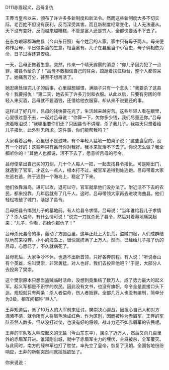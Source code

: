 D111赤眉起义，吕母复仇

王莽当皇帝以来，颁布了许许多多新制度和新法令。然而这些新制度大多不切实际，老百姓不但没有获利，反而深受其害。而且新制度经常变化，让人无法遵从。天下没有变好，反而越来越糟糕，不管是富人还是穷人，全都快要活不下去了。

在东方琅琊郡海曲县（今山东日照）有个姓吕的人家。家中只有母子两人。母亲便称作吕母，平日做卖酒的生意，相当富有。儿子在县里当个小官吏，母子俩相依为命，日子过得还算安稳。

一天，吕母正做着生意。突然，传来一个晴天霹雳的消息：“你儿子因为犯了一点罪，被县令给杀了！”吕母不敢相信自己的耳朵，踉跄着扶住柜台，整个人都惊呆了。她痛苦万分，甚至不想再活了。

她忍痛处理完儿子的后事，心里越想越恨，满脑子只有一个念头：“我要杀了这县令！我要报仇！”第二天，她去买了许多刀剑和衣服。从此以后，只要有穷困的年轻人来买酒，吕母就不要酒钱，还借给他衣服穿，却从来不说要还的事。

这样过了好几年，吕母的钱快要花光了，生活越来越穷苦。这些年轻人看在眼里，心里很过意不去，一起对吕母说：“你算一下，欠你多少钱，我们尽量还你。”吕母流着眼泪说：“我哪里要你们还？只因县令不讲理，杀了我儿子。我每天只想着给儿子报仇，此外别无所求。这件事，你们能帮我吗？”

大家看着吕母，心里很不是滋味。有个年轻人猛地一拍桌子说：“这些当官的，没有一个好的！这些年只有吕母你对我好。我本来就活不下去了。你说怎么做？我全都听你的！”其他人也都说，活不下去了，愿意听吕母的号令。

吕母便拿出自己买的刀剑，几十个人每人一把，一起去找县令报仇。可是刚出门，就遇到了官军，才这么一点人，根本打不过，被官军追得到处逃跑。吕母带着大家左逃右逃，终于逃到一个海岛上，稳定了下来。

他们依靠海岛，进可以攻，退可以守，官军就拿他们没办法了。附近活不下去的农民，都来投靠，几年后就有了几千人。这时，吕母带领大家再去进攻海曲县。他们轻松攻破了城门，活捉了县令。

吕母把县令绑到儿子的墓地前。有人给县令求情。吕母说：“当年谁给我儿子求情了？杀人偿命，有什么情可说！”说完一刀就杀死了县令，然后对着墓地痛哭起来：“儿子，你看，妈给你报仇了！”

吕母杀死县令的事，轰动了方圆百里。这年正赶上大饥荒，盗贼四起，人们成群结队地前来投奔。小小的海岛上，很快就挤满了上万人。然而，已经给儿子报了仇的吕母，心愿已了，不久就病死了。

吕母死后，大家争吵不休，也选不出新首领，只好各奔前程。有人说：“听说泰山有个英雄，名叫樊崇，非常勇猛，对人也好，我们去投奔他吧？”于是，大部分人去投奔了樊崇。

这个樊崇原本只想当盗贼临时活命，没想到竟集结了数万人，成了势力最大的起义军。起义军都是不识字的农民。因此没有文书，也没有旗帜，命令全是直接口头下达。规矩就只有两条：杀人者偿命，伤人者抵罪。全部几万人也没有编制，简单分为3级，相互间都称“巨人”。

王莽知道后，派了10万人的大军前来征讨。樊崇决心迎战，因担心自己人和对方混淆不清，就令所有人将眉毛涂成红色，作为区别，因而被称为赤眉军。王莽的军队虽然人数多，但从没打过仗，也没有好的将领，战斗力还不如赤眉军的农民呢。

王莽的军队攻入响应起义的无盐（今山东东平），屠杀了近万人，然后又向几百里外的赤眉军开进。谁知刚出城，就中了赤眉军主力的埋伏，主将被杀，全军覆灭。与此同时，南方的绿林军也打了胜仗，率先立了皇帝，恢复了汉朝。全国各地纷纷响应，王莽的新朝突然间就摇摇欲坠了。



你来说说：

​	





